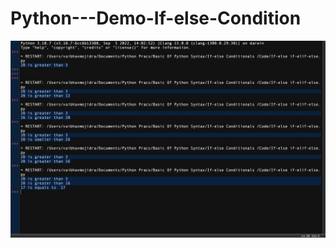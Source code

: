# Python---Demo-If-else-Condition

![Output](https://github.com/VaibhavMojidra/Python---Demo-If-else-Condition/blob/master/output/output.png)
